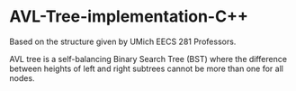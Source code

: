 # AVL-Tree-implementation-C++
Based on the structure given by UMich EECS 281 Professors.

AVL tree is a self-balancing Binary Search Tree (BST) where the difference between heights of left and right subtrees cannot be more than one for all nodes.
